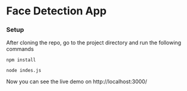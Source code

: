 # Face Detection App 

### Setup
After cloning the repo, go to the project directory and run the following commands
```
npm install
```

```
node indes.js
```
Now you can see the live demo on http://localhost:3000/